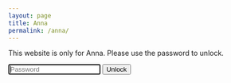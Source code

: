 ```yaml
---
layout: page
title: Anna
permalink: /anna/
---
```


This website is only for Anna. Please use the password to unlock.

<head>
<script>
function myFunction() {
  var passwordAttempt = document.getElementById("passwordTxt").value;
  if (passwordAttempt == "LikeSoGood"){
  	document.getElementById("Content").style.display = "block";
  }
}
</script>
</head>
<body>

<input name="searchTxt" type="text" maxlength="512" id="passwordTxt" class="searchField" placeholder="Password" autofocus="autofocus" />
<button id="submit" type="button" onclick="myFunction()">Unlock</button>

<script>
var input = document.getElementById("passwordTxt");
input.addEventListener("keyup", function(event) {
  if (event.keyCode === 13) {
   event.preventDefault();
   myFunction();
  }
});
</script>

</body>

<div id="Content" style="display: none;" markdown="1" >

* TOC
{:toc}

<!-- Display the countdown timer in an element -->
<p id="demo" style="text-align: center; color: #008080; font-size: 30px; font-weight: bold;"></p>
<p id="AnnaVisitsMateo" style="text-align: center; color: #008080; font-size: 30px; font-weight: bold;"></p>


<script>
// Set the date we're counting down to
var countDownDate = new Date("Jul 10, 2019 20:00:00").getTime();
var annaVisitDate = new Date("Jul 17, 2019 17:35:12").getTime();

// Update the count down every 1 second
var x = setInterval(function() {

  dateDifferenceString(countDownDate, "demo", " till Anna returns to the US!", "Anna is home!");
  dateDifferenceString(annaVisitDate, "AnnaVisitsMateo", " till Anna visits Mateo in Louisiana!", "Anna is here!");
  

  // If the count down is finished, write some text 
  
}, 1000);

function dateDifferenceString(date, secID, message, endMessage) {

  // Get today's date and time
  var now = new Date().getTime();

  // Find the distance between now and the count down date
  var distance = date - now;

  // Time calculations for days, hours, minutes and seconds
  var days = Math.floor(distance / (1000 * 60 * 60 * 24));
  var hours = Math.floor((distance % (1000 * 60 * 60 * 24)) / (1000 * 60 * 60));
  var minutes = Math.floor((distance % (1000 * 60 * 60)) / (1000 * 60));
  var seconds = Math.floor((distance % (1000 * 60)) / 1000);

  //date string
  var dateStr = days + "d " + hours + "h " + minutes + "m " + seconds + "s";

  // Display the result in the element with id="demo"
  document.getElementById(secID).innerHTML = dateStr + message;

  if (distance < 0) {
    //clearInterval(x);
    document.getElementById(secID).innerHTML = endMessage;
  }
}

</script>

<br>

# Update 6/15/19

\\
Dearest Anna,

\\
Sorry for the delay between posts. Things have been so busy here. Really wish I could be with you in Europe or that you could be here in Florida. Enjoy this photo of me in an oldfashioned diving helmet.

<br>

<div class="separator" style="clear: both; text-align: center;">
<a href='https://photos.app.goo.gl/WiYEah4whXztZrLV7'><img src='https://lh3.googleusercontent.com/fpgvc3odImWTSWUjNP2ggWnOtrgAn6UmEj5mf9U3zFPDk6X0KRAmeSl9awdkB-17tTgbFwoA6NpTI7N-DrUgk_6CraEDYdF6k7VVQzxhq-XS-od3ObVFD-P-6M73vC2hPGTHEr673AY=w2400' style="max-width: 49%; position: relative;"/></a>
</div>

<br>

Also, enjoy this photo of an iguana chillin on our deck.

<br>

<div class="separator" style="clear: both; text-align: center;">
<a href='https://photos.app.goo.gl/Nwha1G1SEAZreout6'><img src='https://lh3.googleusercontent.com/dP_f0c4D_xvw8C_b-4IrjFiX5AfjPtAl8Bu8nnuWkvLJKffL5LnrqhVKfkAerTRJNbeyKkdjNbCUQbbRC2JrZ5o9u0ozoGWEQHerw8TLMxia7ZKCMlBVZp1MORIrUBJnt8Y6Y1h8gFI=w2400' style="max-width: 49%; position: relative;"/></a>
</div>

<br>

Love,

Mateo

<br>

# Day one 6/13/19

\\
Dear Anna,

\\
So to continue the story:

\\
I knew that I wanted to lead a Bible Study. I had such a good experience with Bible Studies in the past few years, and I didn't want that to end. My best friends all went to Bible Study with me. So I got with Michael Phillips and we discussed starting a Bible Study with Jazhiel and Becca. I got so excited. I started making a nice handout every week with questions on it. I formatted it to look good. I figured that a handout with the passage on it would be inviting to non-christians. We decided to go through Ephesians. I was especially excited to see the new freshman when they started to come to Georgia Tech.

\\
One of the things that Michael asked me to do was to help out at FASET by tabling. Tabling at FASET as a christian ministry is usually pretty challening I find. Most students will not stop by unless you have some food or if they are really interested. FASET is also conveniently during the summer when it is super hot outside at Georgia Tech. So typically we set up our tent and then bring popsicles or something else. Did I mention that it is hot?

\\
Well, God has an interesting way of making big things start small. I was tabling on June 13th last year. I was just doing my thing trying to convince freshmen that we were worth their time. This was one of the first times that I had tabled, so I was not very forward about getting in people's way and asking them if they'd like to hear more. It was either towards the beginning or the end of the tabling period, and we barely had anybody coming by. Lo and behold a freshman girl walks up to our table.

\\
I start rehearsing in my mind the things that we are going to say about RUF and how we will explain to her what we are. I don't remember how the conversation actually goes, but I remember that it was quite awkward because this girl already knew about RUF. It was also awkward because we were trying to figure out who she was. It took us several questions to figure out that she was related to Stephen Montgomery. It had been a while since I interacted with Stephen, so my memory of him was foggy. I can't remember anything else we talked about, but I guess we took a selfie.

\\
Can you believe that I meet you a year ago today:)

<div class="separator" style="clear: both; text-align: center;">
<a href='https://photos.app.goo.gl/RUHTaWF4o4GEVWyT9'><img src='https://lh3.googleusercontent.com/Q4DUJXI-EiAmFXhbUnOH7-usj53UkW1OSmJOyf6TbybWnA4CQlqgYpVez50mR_iQ18M_T2HVcN2jnqEUgoA2msGYjnJfxYH8EOZ2UYDK5Pu8Y6QjgH6SyiFqCL5_OfqSp92qLxhADsY=w2400' style="max-width: 49%; position: relative;"/></a>
</div>

\\
Love,

\\
Mateo Atwi

<br>

# The Prequel 6/12/19

\\
Dearest Anna,

\\
A little memory of the past... Dream with me...

\\
It was the summer of 2018. I had just finished working with NASA for a semester. I went home, then I went with Tiago to scuba dive in the Gulf. And to top it all off, I went to Georgia Tech to take summer classes after missing the first few days for diving. I did not know what to make of the semester. I planned on taking several challenging classes. I was talking health at the beginning of the semester, and I was talking CS 2110, Heat Transfer, and System Dyanmics for the whole semester. I had to figure out what I wanted to do in my free time.

<div class="separator" style="clear: both; text-align: center;">
<a href='https://photos.app.goo.gl/W39tcCaJiUaSG11H7'><img src='https://lh3.googleusercontent.com/N0NC-aFWstASmKhrzZaLIJQ0y1C0znNNq6x_8OGVRd7Xh8ry3o-zYgqL8mkRJa3o1Pef_W4HffMU9Q0845F4B8fdWYNWmQDSPdpzTptUgu4QouDhpcuK3H3oQd8QEOR2Fg2qPvG0i3k=w2400' style="max-width: 49%; position: relative;"/></a>
</div>

<br>

I knew that I wanted to workout. I was going to cook my own food. I was going to be a Prototyping Instructor (PI). Finally, I was going to make things in my free time. I wanted to do a few more things, but these were the major things. I did not have very many friends, so I wanted to make some good friends. Additionally, I wanted to be part of a bible study or help lead one. 

\\
I was able to workout somewhat consistently. I did a lot of running and some lifting at the CRC. Matt Roelofs and I went running almost every week. He was training for an iron man. That was pretty fun. We'd go running early in the morning around the crc to beat the Georgia heat. I got pretty healthy with a good schedule.

<div class="separator" style="clear: both; text-align: center;">
<a href='https://photos.app.goo.gl/8FpLDX4bb1Qo6haa8'><img src='https://lh3.googleusercontent.com/x2-cg8zS3gOmNcXEmb-3QMVMYVWPXf0EitRmW3l2kNkrsa88Pr2t7rZJgpxXWY-DiAYxhkOmZJDddSpqCutXZ4GXVVNfJPrR9Ersnp2VbTpuAizyR_vIMtWR8OPsbUMZQZ-lGrwwdFA=w2400' style="max-width: 49%; position: relative;"/></a>
</div>

<br>

Peter Achi was going to start his PhD in the fall at GT, and he started doing some research over the summer at GT. Instead of getting housing, he shared my room. He slept on my couch for a month. It was really fun to live with Peter. He cooks well. He is a lot of fun to be with. He is quirky. He enjoys good conversations. He works really hard too, so it made for a good study environment when we are both in the room.

<br>

<div class="separator" style="clear: both; text-align: center;">
<a href='https://photos.app.goo.gl/mgLqCNvqZPBbgodcA'><img src='https://lh3.googleusercontent.com/jWoFtoi5fqTOKE6uLCG-XVF530JWXBfxD2doa0uxs0an3_7rXw2e868EBVeHLGG1V_mxabCooHIZXM-IqNm5wHA2FKxMlBAMLdwHT5-Lh2lwS5S0sfG-ZgfKbOeZ7g5pl1ram7V5P2o=w2400' style="max-width: 49%; position: relative;"/></a>
</div>

<br>

I enjoyed cooking several dishes over the semester. I made pancakes, banana bread, a lot of salmon, breaded chicken, eggplant paramsan, and other stuff...

<br>

<div class="separator" style="clear: both; text-align: center;">
<a href='https://photos.app.goo.gl/wGV5B5ZA29y6XTB1A'><img src='https://lh3.googleusercontent.com/QrmF6i8CBckcdd9ksO8tWeEBrXJBA92zZvMi4auwD89RVq7cWvjGWIat9fnbf6NiZnP8OcQboKroJNKYoxyCf5WqKzaPEd-P10uP65UF5nEVQ5AHeX_2WLRake4izvqg0pEfcLGDsj0=w2400' style="max-width: 49%; position: relative;"/></a>
</div>

<br>

I made a few cutting boards in the Invention Studio.

<br>

<div class="container" style="position: relative; width: 100%; height: 0; padding-bottom: 56.25%;">
<iframe src="https://www.youtube.com/embed/m7eoLIepAy0" 
frameborder="0" allowfullscreen class="video" style="position: absolute; top: 0; left: 0; width: 100%; height: 100%;"></iframe>
</div>
<br>

I even made good friends. I became friends with Nathan and Matt. I meet a bunch of new people. I became better friends with Davis and Jake.

<br>

<div class="separator" style="clear: both; text-align: center;">
<a href='https://photos.app.goo.gl/GVCNqvPJn59cH7jq6'><img src='https://lh3.googleusercontent.com/66rPpO-iUjX9fMVrxtcjbSg4GECs1UKb0dgWcjsX3wYlPNublIXDvQRNwgZBMpmyHxn7bD8ln2Emwd_J8kF-hiVQQIXHWSn6kF1wEROF3cTEgER4tfahbAD7KbEaq3glQZ3w5lC8hAc=w2400' style="max-width: 49%; position: relative;"/></a>
</div>

<br>

And I co-lead a bible study:) And so one of the biggest events in my life was one of the smallest things that happened to me over the summer.

<br>

Love,

Mateo

<br>

# Ah I skipped a day! 6/11/19

\\
Dearest Anna,

\\
I missed a day! Sorry! I was really busy fixing some things that were semi urgent before we send our equipment down.

\\
Enjoy this really good food I had at a restaurent in Key West. Wish you could have been there to see the chickens and the southernmost point in the US.

<div class="separator" style="clear: both; text-align: center;">
<a href='https://photos.app.goo.gl/ziEjzMCWkQuD2z6a9'><img src='https://lh3.googleusercontent.com/4pUi6Ix-s2H69TaDB8OzsJZ6a6kWq_0zkReZumXwr0YR1f2khGDHrxqITV1JBWoqifTjVRuHdTbWuLAGRku7lNnfW35MPgIIq7_2ZjwQZFyT4dw1qWPjamAN_ksD4YViE2tY-x-Z6RU=w2400' style="max-width: 49%; position: relative;"/></a>
</div>

\\
Love,

Mateo

<br>

# Key West 6/9/19

\\
Dearest Anna,

\\
Today we went to Key West. This city is pretty beautiful, but also very hot. My favorite thing about Key West is that there are chickens everywhere. They just walk around and do chicken things... It is crazy! I love it.

\\
I also went to the southernmost point of the US, so that was pretty cool.

\\
Really enjoyed talking to you today. I enjoyed our dreaming and our discussion of intimacy. Wish you could join me here in the Florida Keys.

\\
Miss you!

\\
Love,

Mateo


<br>

# Status update 6/8/19

\\
I made it safely to Florida. Thank God! Miss you Anna. I can't wait to catch up with you.

\\
Today I flew into Fort Lauderdale. I meetup with Kristina and Vickie and we drove to Key Lago. We are staying in a house by a canal. It is a nice house with iguanas and alligators and a very nice second floor. I look forward to working and relaxing here and enjoying the stay.

\\
I wish you could join me on this adventure Anna! It makes me miss you so much.

\\
Love,

Mateo


<br>

# You 6/7/19

\\
Dearest Anna,

\\
I thought I was not going to make this post tonight because I was tired. Now I know, I will not let a little bit of being tired stand between me doing something meaningful for you. I value you. I value you your love for Christ. I value his grace that he has bestowed upon you. I value the opportunity that we have to get to know each other.

\\
Enjoy this art I made and this picture of me driving a tractor when I was 12.

<br>

<div class="separator" style="clear: both; text-align: center;">
<a href='https://photos.app.goo.gl/n8kY9fwpm7NL9aoo7'><img src='https://lh3.googleusercontent.com/59a83RdMBlaQuoxpLqCaI8qtvSKJhjSYDoGp3c4TH8Z5sdIWTSsIYe02ACcjjBRCDGhW3ytimjf7xqS1PpU_4rtX7nBv4oNn73zLub09WujMwkkNG8f9ABQksYuktH9yD9EiCdu0t7o=w2400' style="max-width: 49%; position: relative;"/></a>
</div>

<br>

<div class="separator" style="clear: both; text-align: center;">
<a href='https://photos.app.goo.gl/ARRrm3GoiZftdNdMA'><img src='https://lh3.googleusercontent.com/3ohodhzFgYqAphAEOIe-tRIE6wSVk_9u5tCV3dQP0a2SnHq-z42BVKhQ6A-7oUM4Z0AzFWPItt4pXu_ajx9K8VeB49YQAEHJ8Z_HfsMRHXeoh-t2NXOjfsycHSuHGan_fXEcWOVbweQ=w2400' style="max-width: 49%; position: relative;"/></a>
</div>

<br>

Love,

Mateo


<br>

# Poetry (not my own) 6/6/19

\\
Dearest Anna,

\\
Here's some Shakespeare for you. Enjoy!

<br>

### “Sonnet 18” by William Shakespeare (1564-1616)

<br>


Shall I compare thee to a summer’s day?

Thou art more lovely and more temperate:


Rough winds do shake the darling buds of May,

And summer’s lease hath all too short a date:

Sometime too hot the eye of heaven shines,

And often is his gold complexion dimm’d;

And every fair from fair sometime declines,

By chance, or nature’s changing course, untrimm’d;

But thy eternal summer shall not fade

Nor lose possession of that fair thou ow’st;

Nor shall Death brag thou wander’st in his shade,

When in eternal lines to time thou grow’st;

So long as men can breathe or eyes can see,

So long lives this, and this gives life to thee.


\\
Love,

Mateo

<br>

# Values 6/5/19

\\
Dearest Anna,

\\
Carla says, "Hello!"

\\
I have an interesting list for you today. Here's my list of values. I'd love to hear your list of values.

* Brevity/consise
* Noble
* Truthful
* Integrity
* Wise
* Authenticity
* Dedication
* Foresight
* Loyalty
* Christianity/spirituality
* Seeking truth
* Pathetique
* Hardwork
* Passion
* Fun
* Beauty
* Art

<div class="separator" style="clear: both; text-align: center;">
<a href='https://photos.app.goo.gl/u9H1aTFj7AoeAHJu9'><img src='https://lh3.googleusercontent.com/YW9GXMtOHEMRZUCxKcgyaew-SLAxk7LVt5GdTXoE7qzXhBtDkyhBvsSjf4Zp0r6iMex-4ZY-OdhYByQYYcDLpslfF1-mrSfIYp9U4Yk3-ZEJu9MITLuM0TQ0Xo19ZUilCr9WQmxyr90=w2400' style="max-width: 49%; position: relative;"/></a>
</div>

\\
Love,

Mateo




<br>

# You are special 6/4/19

\\
Dear Anna,

\\
You are special.

* You are special because Jesus loves you for who you are in him.
* You are special because of your loving parents and your caring brothers.
* You are special for the ways that you care about the Hungarian group you are working for.
* You are special because of the love you have for your friends.
* You are special because of the way you want to have deep connections to others.
* You are special because of the way God made you unique.
* God made you special in the way he created your cute curly hair.
* God made you special in the way he created your cute face.
* God made you special in the way he created you to walk quickly.
* God made you special in all the ways he called you to serve him.
* God made you special because of the opportunity we have grow closer to him and each other.

\\
I could go on:) Maybe I will compile a list of ways you are special.

\\
Love,

Mateo Atwi

<br>

# Video if you need a study break 6/3/19

\\
Hello Anna,

\\
Here's a video that I made a while back. We need to make more art together:)

<br>


<div class="container" style="position: relative; width: 100%; height: 0; padding-bottom: 56.25%;">
<iframe src="https://www.youtube.com/embed/iikrpfsC8fA" frameborder="0" allowfullscreen class="video" style="position: absolute; top: 0; left: 0; width: 100%; height: 100%;"></iframe>
</div>

\\
Thanks for being such a good friend!

\\
Cheers!

Love,

Mateo


<br>

# Sneak peek into my past:) 6/2/19

\\
Hey Miss Anna!

\\
Here's a little video from my past if you're curious what I was like 6 years ago!

<br>

<div class="container" style="position: relative; width: 100%; height: 0; padding-bottom: 56.25%;">
<iframe src="https://www.youtube.com/embed/KQv-GpMAU3k" frameborder="0" allowfullscreen class="video" style="position: absolute; top: 0; left: 0; width: 100%; height: 100%;"></iframe>
</div>

<br>

Love, &hearts;

Mateo

<br>

# Missing you! 6/1/19

\\
Hello Anna,

\\
I really miss you! You are beautiful. Beautiful smile. Beautiful eyes. Beautiful face. Beautiful Hair. Beautiful heart. I want to hug you and hold your hand.

<br>

<div class="separator" style="clear: both; text-align: center;">
<a href='https://photos.app.goo.gl/kY9XwSnEcpQYntjTA'><img src='https://lh3.googleusercontent.com/g8XnnNrKlPn6sD6nUI5e1wMNkQML1ssta2j1iW4O_fSaoEI_eIbumUcSXAez3PHTNcaR59nQYZ7SfasntF-1KDXvo_1ZoWyLWt8JIbIOizUqvx_xg3R7YmAiDN8aoYPCxD753sACXnA=w2400' style="max-width: 90%; position: relative;"/></a>
</div>
<br>

>One thing have I desired of the Lord , that will I seek after; that I may dwell in the house of the Lord all the days of my life, to behold the beauty of the Lord , and to enquire in his temple. Psalms 27:4 KJV

\\
Much love,

Mateo




# Hello Pal 5/31/19

Hello Anna,

<div class="separator" style="clear: both; text-align: center;">
<a href='https://photos.app.goo.gl/pNUU5oaLwTtAdQqU7'><img src='https://lh3.googleusercontent.com/GuZ4lGcjYFWPHq_EpRNUlLeGEQvkQDWqXOUZe4AnthY90mnv1CSd328yL64qYACrb-9YNwG_gJ6jdJyyb8GmRANHG9wBNKE2iEr1UkefLc_BqrBmJ35VVbPxcWR7D-X-ABukgG-QZa0=w2400' style="max-width: 90%; position: relative;"/></a>
</div>

\\
Here's a photo of me from the end of freshman year! Enjoy.


<br>
> For with you is the fountain of life; in your light do we see light. Psalms 36:9

\\
Love,

Mateo


# My favorite things about Anna 5/30/19

Hello Anna,

\\
I'm going to list some of my favorite things about you here:
* Your love for Christ and his kingdom is hands down my favorite thing about you.
* Your kindness to people. You really care about people.
* Your thoughtfulness. I've never meet another girl that thinks through things like you do.
* Your passion and talent for art. This is just awesome about you.
* Your commitment to helping kids at Jumpstart.
* Your speed walking. Keeps me on my toes!

\\
Thank you for dating me. It is such an honor. You are really great!

\\
Love,

Mateo

<div class="separator" style="clear: both; text-align: center;">
<a href='https://photos.app.goo.gl/xiJP56Mo5WyrT8BaA'><img src='https://lh3.googleusercontent.com/PLOeBUfsoQUY8squbP3RMRMNHCd5witSWqQP-mHeRLEZ37tcOBI7ZlOaEJ7d97Z6E7kmxRkBzQXps1UqDFWFMe2qUTbzjQdp3n616KHu5JO7msa4AJvi-UCmsRBhn4xck2fPH_AHMMA=w2400' style="max-width: 90%; position: relative;"/></a>
</div>
<div class="separator" style="clear: both; text-align: center;">
<a href='https://photos.app.goo.gl/mU2rJQQyoAYj2nUk7'><img src='https://lh3.googleusercontent.com/uZp-LR-gTNTTQt0frrKlLGlND9VBP3iE8FjWeAgnpic_JrGg8G0EKwF1dKA0IVtB2HUus3qK3y2ZLMp8vvgT3pD9FOS1K_d3AJX1xcixfDdTycAVqZNiNuHahlI4kREqOzo6EXS49Xw=w2400' style="max-width: 90%; position: relative;"/></a>
</div>


# This is for Anna! 5/29/19

Hello Anna,

\\
I really miss you, and I hope you are doing well in Budapest. You mean a lot to me!

\\
Love,

Mateo

<a href='https://photos.google.com/share/AF1QipNkiByoSMwo3-84gmvBPQ25UVTVyEnCg_UrhJWJOpCvpoMrnTJ7GP9na7_7wNvpyw?key=bThVQzE4MDlueXhId0VFaWFhWWFaZzVVdVk2Qkh3&source=ctrlq.org'><img src='https://lh3.googleusercontent.com/iT_nsU3yt7bkQdy-Ue_ZdR7mjmT4Dfscj5lpQqYm4jiiTDJGm5rHsl-Q1HkXOVsa4rNDe7ULaqFTgSvKlO7MiXEn4Rq6c9Q42Ow0trzXy_3GL_T8PryF2q7BujXQYffMhOWLh2GtAkw=w2400' /></a>

<a href='https://photos.google.com/share/AF1QipMMZp7qnjV-8ncePjSTeUc3OMpfzm_kxbgKqOTQteJViMc5oQnLme7pFa7ORwVH2w?key=U1Y3Y0lMLTd0dXJJakRBXzVWVEVDWFEzUVJuZHF3&source=ctrlq.org'><img src='https://lh3.googleusercontent.com/sjPBzQQ-Lpv2DDxpmGJa5YmllqHbTOXgCR9omdZBt0kxc7rj-v2nOZw0EZfEQtT3SLEegnlmNWEmaG0-U0ghhuOAYMBjfhsD35PT_8Kfx_Xor4CGFfJIsjN4I8VTpF_C8OCK6UDMzVM=w2400' /></a>

</div>
